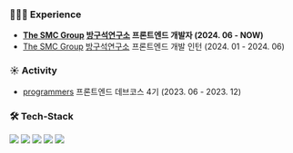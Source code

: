 ### 🧑🏻‍💻 Experience
- **[The SMC Group](https://thesmc.co.kr) [방구석연구소](https://www.banggooso.com) 프론트엔드 개발자 (2024. 06 - NOW)**
- [The SMC Group](https://thesmc.co.kr) [방구석연구소](https://www.banggooso.com) 프론트엔드 개발 인턴 (2024. 01 - 2024. 06)

### ☀️ Activity
- [programmers](https://programmers.co.kr/) 프론트엔드 데브코스 4기 (2023. 06 - 2023. 12)

### 🛠 Tech-Stack
<img src="https://img.shields.io/badge/JavaScript-F7DF1E?style=flat-badge&logo=JavaScript&logoColor=white"/></a>
<img src="https://img.shields.io/badge/HTML5-E34F26?style=flat-badge&logo=HTML5&logoColor=white"/></a>
<img src="https://img.shields.io/badge/CSS3-1572B6?style=flat-badge&logo=CSS3&logoColor=white"/></a>
<img src="https://img.shields.io/badge/React-61DAFB?style=flat-badge&logo=React&logoColor=white"/></a>
<img src="https://img.shields.io/badge/PHP-777BB4?style=flat-badge&logo=PHP&logoColor=white"/></a>
